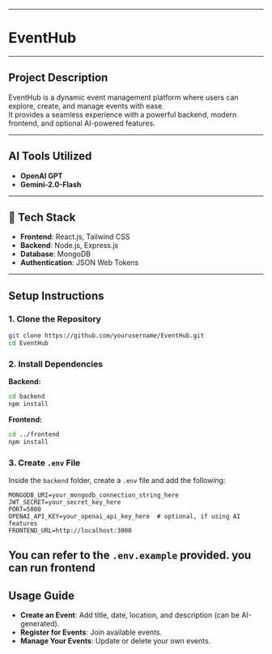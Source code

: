 
---

# EventHub

---

##  Project Description

EventHub is a dynamic event management platform where users can explore, create, and manage events with ease.  
It provides a seamless experience with a powerful backend, modern frontend, and optional AI-powered features.

---

## AI Tools Utilized

- **OpenAI GPT**
- **Gemini-2.0-Flash**

---

## 🚀 Tech Stack

- **Frontend**: React.js, Tailwind CSS
- **Backend**: Node.js, Express.js
- **Database**: MongoDB
- **Authentication**: JSON Web Tokens

---

##  Setup Instructions

### 1. Clone the Repository

```bash
git clone https://github.com/yourusername/EventHub.git
cd EventHub
```

### 2. Install Dependencies

**Backend:**

```bash
cd backend
npm install
```

**Frontend:**

```bash
cd ../frontend
npm install
```


### 3. Create `.env` File

Inside the `backend` folder, create a `.env` file and add the following:

```env
MONGODB_URI=your_mongodb_connection_string_here
JWT_SECRET=your_secret_key_here
PORT=5000
OPENAI_API_KEY=your_openai_api_key_here  # optional, if using AI features
FRONTEND_URL=http://localhost:3000
```

You can refer to the `.env.example` provided.
 you can run frontend
---


##  Usage Guide

- **Create an Event**: Add title, date, location, and description (can be AI-generated).
- **Register for Events**: Join available events.
- **Manage Your Events**: Update or delete your own events.

 
